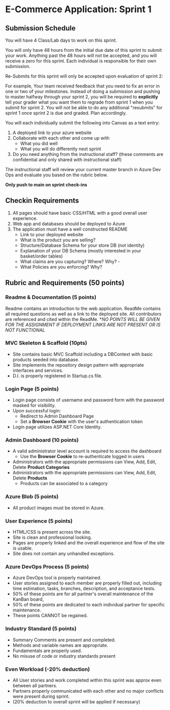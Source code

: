 # E-Commerce Application: Sprint 1

## Submission Schedule

You will have 4 Class/Lab days to work on this sprint.

You will only have 48 hours from the initial due date of this sprint to submit your work. Anything past the 48 hours will not be accepted, and you will receive a zero for this sprint. Each individual is responsible for their own submission.

Re-Submits for this sprint will only be accepted upon evaluation of sprint 2:

For example, Your team received feedback that you need to fix an error in one or two of your milestones. Instead of doing a submission and pushing to master halfway through your sprint 2, you will be required to **explicitly** tell your grader what you want them to regrade from sprint 1 when you submit for sprint 2. You will not be able to do any additional "resubmits" for sprint 1 once sprint 2 is due and graded. Plan accordingly.

You will each individually submit the following into Canvas as a text entry:

1. A deployed link to your azure website
2. Collaborate with each other and come up with
    - What you did well
    - What you will do differently next sprint
3. Do you need anything from the instructional staff? (these comments are confidential and only shared with instructional staff)

The instructional staff will review your current master branch in Azure Dev Ops and evaluate you based on the rubric below.

**Only push to main on sprint check-ins**

## Checkin Requirements

1. All pages should have basic CSS/HTML with a good overall user experience.
2. Web app and databases should be deployed to Azure
3. The application must have a well constructed README
   - Link to your deployed website
   - What is the product you are selling?
   - Structure/Database Schema for your store DB (not identity)
   - Explanation of your DB Schema (mostly interested in your basket/order tables)
   - What claims are you capturing? Where? Why? -
   - What Policies are you enforcing? Why?

## Rubric and Requirements (50 points)

### Readme & Documentation (5 points)

Readme contains an introduction to the web application. ReadMe contains all required questions as well as a link to the deployed site. All contributors are referenced and cited within the ReadMe.
**NO POINTS WILL BE GIVEN FOR THE ASSIGNMENT IF DEPLOYMENT LINKS ARE NOT PRESENT OR IS NOT FUNCTIONAL*

### MVC Skeleton & Scaffold (10pts)

- Site contains basic MVC Scaffold including a DBContext with basic products seeded into database.
- Site implements the repository design pattern with appropriate interfaces and services.
- D.I. is properly registered in Startup.cs file.

### Login Page (5 points)

- Login page consists of username and password form with the password masked for visibility.
- Upon successful login:
  - Redirect to Admin Dashboard Page
  - Set a **Browser Cookie** with the user's authentication token
- Login page utilizes ASP.NET Core Identity.

### Admin Dashboard (10 points)

- A valid administrator level account is required to access the dashboard
  - Use the **Browser Cookie** to re-authenticate logged in users
- Administrators with the appropriate permissions  can View, Add, Edit, Delete **Product Categories**
- Administrators with the appropriate permissions  can View, Add, Edit, Delete **Products**
  - Products can be associated to a category

### Azure Blob (5 points)

- All product images must be stored in Azure.

### User Experience (5 points)

- HTML/CSS is present across the site.
- Site is clean and professional looking.
- Pages are properly linked and the overall experience and flow of the site is usable.
- Site does not contain any unhandled exceptions.

### Azure DevOps Process (5 points)

- Azure DevOps tool is properly maintained.
- User stories assigned to each member are properly filled out, including time estimation, tasks, branches, description, and acceptance tests.
- 50% of these points are for all partner's overall maintenance of the KanBan board,
- 50% of these points are dedicated to each individual partner for specific maintenance.
- These points CANNOT be regained.

### Industry Standard (5 points)

- Summary Comments are present and completed.
- Methods and variable names are appropriate.
- Fundamentals are properly used.
- No misuse of code or industry standards present

### Even Workload (-20% deduction)

- All User stories and work completed within this sprint was approx even between all partners.
- Partners properly communicated with each other and no major conflicts were present during sprint.
- (20% deduction to overall sprint will be applied if necessary)




